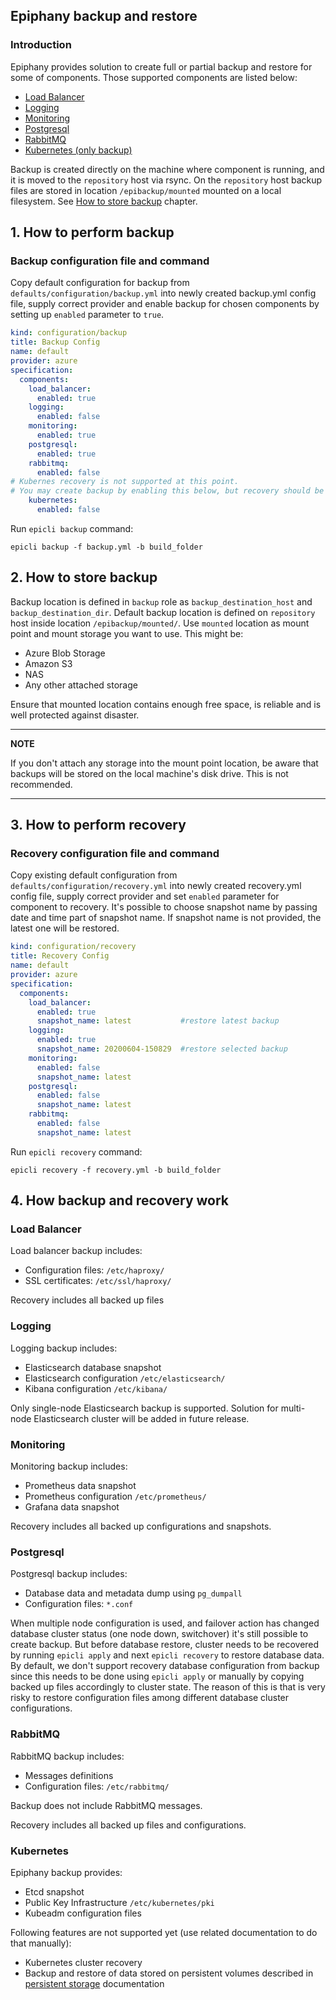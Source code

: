 ## Epiphany backup and restore

### Introduction

Epiphany provides solution to create full or partial backup and restore for some of components. Those supported components are listed below:

- [Load Balancer](#load-balancer)
- [Logging](#logging)
- [Monitoring](#monitoring)
- [Postgresql](#postgresql)
- [RabbitMQ](#rabbitmq)
- [Kubernetes (only backup)](#kubernetes)

Backup is created directly on the machine where component is running, and it is moved to the ``repository`` host via
rsync. On the ``repository`` host backup files are stored in location ``/epibackup/mounted`` mounted on a local
filesystem. See [How to store backup](#2-how-to-store-backup) chapter.

## 1. How to perform backup

### Backup configuration file and command

Copy default configuration for backup from ``defaults/configuration/backup.yml`` into newly created backup.yml config
file, supply correct provider and enable backup for chosen components by setting up ``enabled`` parameter to ``true``.

```yaml
kind: configuration/backup
title: Backup Config
name: default
provider: azure
specification:
  components:
    load_balancer:
      enabled: true
    logging:
      enabled: false
    monitoring:
      enabled: true
    postgresql:
      enabled: true
    rabbitmq:
      enabled: false
# Kubernes recovery is not supported at this point.
# You may create backup by enabling this below, but recovery should be done manually according to Kubernetes documentation.
    kubernetes:
      enabled: false
```

Run ``epicli backup`` command:

```shell
epicli backup -f backup.yml -b build_folder
```

## 2. How to store backup

Backup location is defined in ``backup`` role as ``backup_destination_host`` and ``backup_destination_dir``. Default
backup location is defined on ``repository`` host inside location ``/epibackup/mounted/``. Use ``mounted`` location as mount
point and mount storage you want to use. This might be:

- Azure Blob Storage
- Amazon S3
- NAS
- Any other attached storage

Ensure that mounted location contains enough free space, is reliable and is well protected against disaster.

---
**NOTE**

If you don't attach any storage into the mount point location, be aware that backups will be stored on the local
machine's disk drive. This is not recommended.

---

## 3. How to perform recovery

### Recovery configuration file and command

Copy existing default configuration from ``defaults/configuration/recovery.yml`` into newly created recovery.yml config
file, supply correct provider and set ``enabled`` parameter for component to recovery. It's possible to choose snapshot
name by passing date and time part of snapshot name. If snapshot name is not provided, the latest one will be restored.

```yaml
kind: configuration/recovery
title: Recovery Config
name: default
provider: azure
specification:
  components:
    load_balancer:
      enabled: true
      snapshot_name: latest           #restore latest backup
    logging:
      enabled: true
      snapshot_name: 20200604-150829  #restore selected backup
    monitoring:
      enabled: false
      snapshot_name: latest
    postgresql:
      enabled: false
      snapshot_name: latest
    rabbitmq:
      enabled: false
      snapshot_name: latest
```

Run ``epicli recovery`` command:

```shell
epicli recovery -f recovery.yml -b build_folder
```

## 4. How backup and recovery work

### Load Balancer

Load balancer backup includes:

- Configuration files: ``/etc/haproxy/``
- SSL certificates: ``/etc/ssl/haproxy/``

Recovery includes all backed up files

### Logging

Logging backup includes:

- Elasticsearch database snapshot
- Elasticsearch configuration ``/etc/elasticsearch/``
- Kibana configuration ``/etc/kibana/``

Only single-node Elasticsearch backup is supported. Solution for multi-node Elasticsearch cluster will be added in
future release.

### Monitoring

Monitoring backup includes:

- Prometheus data snapshot
- Prometheus configuration ``/etc/prometheus/``
- Grafana data snapshot

Recovery includes all backed up configurations and snapshots.

### Postgresql

Postgresql backup includes:

- Database data and metadata dump using ``pg_dumpall``
- Configuration files: ``*.conf``

When multiple node configuration is used, and failover action has changed database cluster status (one node down,
switchover) it's still possible to create backup. But before database restore, cluster needs to be recovered by
running ``epicli apply`` and next ``epicli recovery`` to restore database data. By default, we don't support recovery
database configuration from backup since this needs to be done using ``epicli apply`` or manually by copying backed up
files accordingly to cluster state. The reason of this is that is very risky to restore configuration files among
different database cluster configurations.

### RabbitMQ

RabbitMQ backup includes:

- Messages definitions
- Configuration files: ``/etc/rabbitmq/``

Backup does not include RabbitMQ messages.

Recovery includes all backed up files and configurations.

### Kubernetes

Epiphany backup provides:

- Etcd snapshot
- Public Key Infrastructure ``/etc/kubernetes/pki``
- Kubeadm configuration files

Following features are not supported yet (use related documentation to do that manually):

- Kubernetes cluster recovery
- Backup and restore of data stored on persistent volumes described in [persistent storage](./PERSISTENT_STORAGE.md)
  documentation
